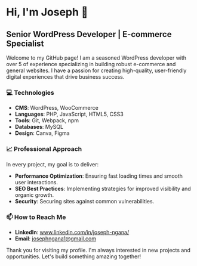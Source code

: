 # Hi, I'm Joseph 👋

## Senior WordPress Developer | E-commerce Specialist

Welcome to my GitHub page! I am a seasoned WordPress developer with over 5 of experience specializing in building robust e-commerce and general websites. I have a passion for creating high-quality, user-friendly digital experiences that drive business success.

### 💻 Technologies
- **CMS**: WordPress, WooCommerce
- **Languages**: PHP, JavaScript, HTML5, CSS3
- **Tools**: Git, Webpack, npm
- **Databases**: MySQL
- **Design**: Canva, Figma

### 📈 Professional Approach
In every project, my goal is to deliver:
- **Performance Optimization**: Ensuring fast loading times and smooth user interactions.
- **SEO Best Practices**: Implementing strategies for improved visibility and organic growth.
- **Security**: Securing sites against common vulnerabilities.

### 📫 How to Reach Me
- **LinkedIn**: www.linkedin.com/in/joseph-ngana/
- **Email**: josephngana1@gmail.com

Thank you for visiting my profile. I'm always interested in new projects and opportunities. Let's build something amazing together!

